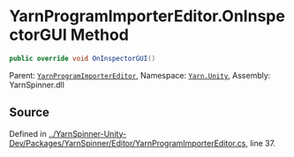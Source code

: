 # YarnProgramImporterEditor.OnInspectorGUI Method


```csharp
public override void OnInspectorGUI()
```



<div class="class-metadata">

Parent: [`YarnProgramImporterEditor`](/api/csharp/yarn.unity/yarnprogramimportereditor.md), Namespace: [`Yarn.Unity`](/api/csharp/yarn.unity/README.md), Assembly: YarnSpinner.dll
</div>

## Source
Defined in [../YarnSpinner-Unity-Dev/Packages/YarnSpinner/Editor/YarnProgramImporterEditor.cs](https://github.com/YarnSpinnerTool/YarnSpinner-Unity//blob/develop/Editor/YarnProgramImporterEditor.cs#L37), line 37.
